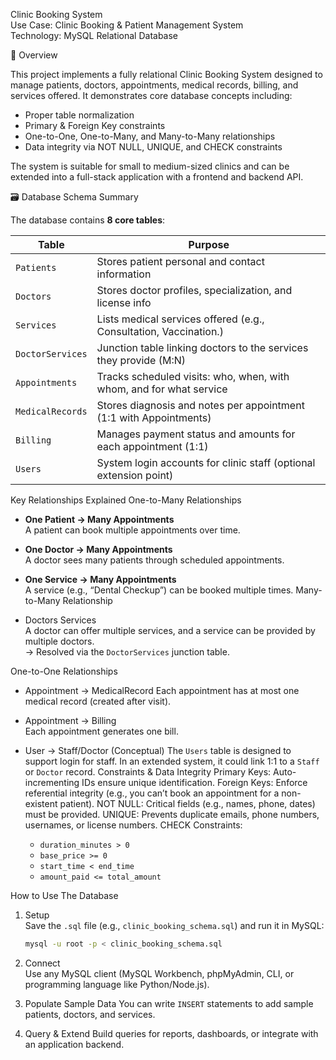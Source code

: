 Clinic Booking System   
Use Case: Clinic Booking & Patient Management System  
Technology: MySQL Relational Database

📌 Overview

This project implements a fully relational Clinic Booking System designed to manage patients, doctors, appointments, medical records, billing, and services offered. It demonstrates core database concepts including:

- Proper table normalization
- Primary & Foreign Key constraints
- One-to-One, One-to-Many, and Many-to-Many relationships
- Data integrity via NOT NULL, UNIQUE, and CHECK constraints

The system is suitable for small to medium-sized clinics and can be extended into a full-stack application with a frontend and backend API.

🗃️ Database Schema Summary

The database contains **8 core tables**:

| Table             | Purpose                                                                 |
|-------------------|-------------------------------------------------------------------------|
| `Patients`        | Stores patient personal and contact information                         |
| `Doctors`         | Stores doctor profiles, specialization, and license info                |
| `Services`        | Lists medical services offered (e.g., Consultation, Vaccination.)  |
| `DoctorServices`  | Junction table linking doctors to the services they provide (M:N)       |
| `Appointments`    | Tracks scheduled visits: who, when, with whom, and for what service     |
| `MedicalRecords`  | Stores diagnosis and notes per appointment (1:1 with Appointments)      |
| `Billing`         | Manages payment status and amounts for each appointment (1:1)           |
| `Users`           | System login accounts for clinic staff (optional extension point)       |

Key Relationships Explained
One-to-Many Relationships

- **One Patient → Many Appointments**  
  A patient can book multiple appointments over time.

- **One Doctor → Many Appointments**  
  A doctor sees many patients through scheduled appointments.

- **One Service → Many Appointments**  
  A service (e.g., “Dental Checkup”) can be booked multiple times.
 Many-to-Many Relationship

- Doctors  Services  
  A doctor can offer multiple services, and a service can be provided by multiple doctors.  
  → Resolved via the `DoctorServices` junction table.

One-to-One Relationships

- Appointment → MedicalRecord 
  Each appointment has at most one medical record (created after visit).

- Appointment → Billing  
  Each appointment generates one bill.

- User → Staff/Doctor (Conceptual) 
  The `Users` table is designed to support login for staff. In an extended system, it could link 1:1 to a `Staff` or `Doctor` record.
   Constraints & Data Integrity
Primary Keys: Auto-incrementing IDs ensure unique identification.
Foreign Keys: Enforce referential integrity (e.g., you can’t book an appointment for a non-existent patient).
NOT NULL: Critical fields (e.g., names, phone, dates) must be provided.
UNIQUE: Prevents duplicate emails, phone numbers, usernames, or license numbers.
CHECK Constraints:
  - `duration_minutes > 0`
  - `base_price >= 0`
  - `start_time < end_time`
  - `amount_paid <= total_amount`


How to Use The Database

1. Setup  
   Save the `.sql` file (e.g., `clinic_booking_schema.sql`) and run it in MySQL:

   ```bash
   mysql -u root -p < clinic_booking_schema.sql
   ```

2. Connect  
   Use any MySQL client (MySQL Workbench, phpMyAdmin, CLI, or programming language like Python/Node.js).

3. Populate Sample Data
   You can write `INSERT` statements to add sample patients, doctors, and services.

4. Query & Extend 
   Build queries for reports, dashboards, or integrate with an application backend.



